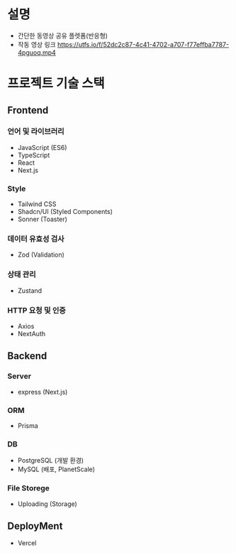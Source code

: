 # 설명

- 간단한 동영상 공유 플렛폼(반응형)
- 작동 영상 링크 https://utfs.io/f/52dc2c87-4c41-4702-a707-f77effba7787-4pguoq.mp4


# 프로젝트 기술 스택

## Frontend

### 언어 및 라이브러리
- JavaScript (ES6)
- TypeScript
- React
- Next.js

### Style
- Tailwind CSS
- Shadcn/UI (Styled Components)
- Sonner (Toaster)

### 데이터 유효성 검사
- Zod (Validation)

### 상태 관리
- Zustand

### HTTP 요청 및 인증
- Axios
- NextAuth

## Backend

### Server
- express (Next.js)

### ORM
- Prisma

### DB
- PostgreSQL (개발 환경)
- MySQL (배포, PlanetScale)

### File Storege
- Uploading (Storage)


## DeployMent
- Vercel

